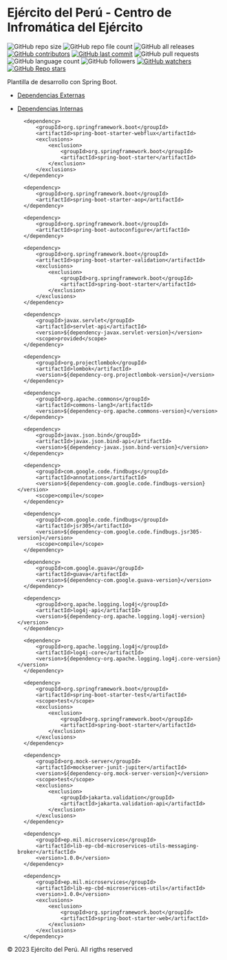 # Ejército del Perú - Centro de Infromática del Ejército

![GitHub repo size](https://img.shields.io/github/repo-size/dbacilio88/api-ep-cbd-connector-reniec-web-service)
![GitHub repo file count](https://img.shields.io/github/directory-file-count/dbacilio88/api-ep-cbd-connector-reniec-web-service)
![GitHub all releases](https://img.shields.io/github/downloads/dbacilio88/api-ep-cbd-connector-reniec-web-service/total)
[![GitHub contributors](https://img.shields.io/github/contributors/dbacilio88/api-ep-cbd-connector-reniec-web-service)](https://github.com/dbacilio88/api-ep-cbd-connector-reniec-web-service/graphs/contributors)
[![GitHub last commit](https://img.shields.io/github/last-commit/dbacilio88/api-ep-cbd-connector-reniec-web-service?logoColor=success)](https://github.com/dbacilio88/api-ep-cbd-connector-reniec-web-service/graphs/commit-activity)
![GitHub pull requests](https://img.shields.io/github/issues-pr/dbacilio88/api-ep-cbd-connector-reniec-web-service?color=red)
![GitHub language count](https://img.shields.io/github/languages/count/dbacilio88/api-ep-cbd-connector-reniec-web-service)
![GitHub followers](https://img.shields.io/github/followers/dbacilio88?style=social)
[![GitHub watchers](https://img.shields.io/github/watchers/dbacilio88/api-ep-cbd-connector-reniec-web-service?style=social)](https://github.com/dbacilio88/api-ep-cbd-connector-reniec-web-service/watchers)
[![**GitHub Repo stars**](https://img.shields.io/github/stars/dbacilio88/api-ep-cbd-connector-reniec-web-service?style=social)](https://github.com/dbacilio88/api-ep-cbd-connector-reniec-web-service/stargazers)



Plantilla de desarrollo con Spring Boot.

* [Dependencias Externas](#external-dependencies)
* [Dependencias Internas](#internal-dependencies)


    <dependencies>

        <dependency>
            <groupId>org.springframework.boot</groupId>
            <artifactId>spring-boot-starter-webflux</artifactId>
            <exclusions>
                <exclusion>
                    <groupId>org.springframework.boot</groupId>
                    <artifactId>spring-boot-starter</artifactId>
                </exclusion>
            </exclusions>
        </dependency>

        <dependency>
            <groupId>org.springframework.boot</groupId>
            <artifactId>spring-boot-starter-aop</artifactId>
        </dependency>

        <dependency>
            <groupId>org.springframework.boot</groupId>
            <artifactId>spring-boot-autoconfigure</artifactId>
        </dependency>

        <dependency>
            <groupId>org.springframework.boot</groupId>
            <artifactId>spring-boot-starter-validation</artifactId>
            <exclusions>
                <exclusion>
                    <groupId>org.springframework.boot</groupId>
                    <artifactId>spring-boot-starter</artifactId>
                </exclusion>
            </exclusions>
        </dependency>

        <dependency>
            <groupId>javax.servlet</groupId>
            <artifactId>servlet-api</artifactId>
            <version>${dependency-javax.servlet-version}</version>
            <scope>provided</scope>
        </dependency>

        <dependency>
            <groupId>org.projectlombok</groupId>
            <artifactId>lombok</artifactId>
            <version>${dependency-org.projectlombok-version}</version>
        </dependency>

        <dependency>
            <groupId>org.apache.commons</groupId>
            <artifactId>commons-lang3</artifactId>
            <version>${dependency-org.apache.commons-version}</version>
        </dependency>

        <dependency>
            <groupId>javax.json.bind</groupId>
            <artifactId>javax.json.bind-api</artifactId>
            <version>${dependency-javax.json.bind-version}</version>
        </dependency>

        <dependency>
            <groupId>com.google.code.findbugs</groupId>
            <artifactId>annotations</artifactId>
            <version>${dependency-com.google.code.findbugs-version}</version>
            <scope>compile</scope>
        </dependency>

        <dependency>
            <groupId>com.google.code.findbugs</groupId>
            <artifactId>jsr305</artifactId>
            <version>${dependency-com.google.code.findbugs.jsr305-version}</version>
            <scope>compile</scope>
        </dependency>

        <dependency>
            <groupId>com.google.guava</groupId>
            <artifactId>guava</artifactId>
            <version>${dependency-com.google.guava-version}</version>
        </dependency>

        <dependency>
            <groupId>org.apache.logging.log4j</groupId>
            <artifactId>log4j-api</artifactId>
            <version>${dependency-org.apache.logging.log4j-version}</version>
        </dependency>

        <dependency>
            <groupId>org.apache.logging.log4j</groupId>
            <artifactId>log4j-core</artifactId>
            <version>${dependency-org.apache.logging.log4j.core-version}</version>
        </dependency>

        <dependency>
            <groupId>org.springframework.boot</groupId>
            <artifactId>spring-boot-starter-test</artifactId>
            <scope>test</scope>
            <exclusions>
                <exclusion>
                    <groupId>org.springframework.boot</groupId>
                    <artifactId>spring-boot-starter</artifactId>
                </exclusion>
            </exclusions>
        </dependency>

        <dependency>
            <groupId>org.mock-server</groupId>
            <artifactId>mockserver-junit-jupiter</artifactId>
            <version>${dependency-org.mock-server-version}</version>
            <scope>test</scope>
            <exclusions>
                <exclusion>
                    <groupId>jakarta.validation</groupId>
                    <artifactId>jakarta.validation-api</artifactId>
                </exclusion>
            </exclusions>
        </dependency>

    </dependencies>


    <dependencies>

        <dependency>
            <groupId>ep.mil.microservices</groupId>
            <artifactId>lib-ep-cbd-microservices-utils-messaging-broker</artifactId>
            <version>1.0.0</version>
        </dependency>

        <dependency>
            <groupId>ep.mil.microservices</groupId>
            <artifactId>lib-ep-cbd-microservices-utils</artifactId>
            <version>1.0.0</version>
            <exclusions>
                <exclusion>
                    <groupId>org.springframework.boot</groupId>
                    <artifactId>spring-boot-starter-web</artifactId>
                </exclusion>
            </exclusions>
        </dependency>

    </dependencies>

© 2023 Ejército del Perú. All rigths reserved